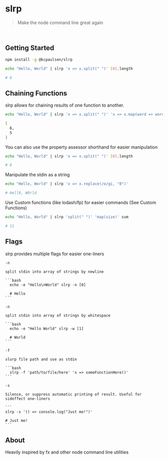 # slrp
> Make the node command line great again

</br>

## Getting Started

  ```bash
  npm install -g @kcpaulsen/slrp
  ```

  ```bash
  echo "Hello, World" | slrp 'x => x.split(" ")' [0].length

  # 6
  ```

## Chaining Functions

  slrp allows for chaining results of one function to another.

  ```bash
  echo "Hello, World" | slrp 'x => x.split(" ")' 'x => x.map(word => word.length)'

  [
    6,
    5
  ]
  ```

  You can also use the property assessor shorthand for easier manipulation

  ```bash
  echo "Hello, World" | slrp 'x => x.split(" ")' [0].length

  # 6
  ```

  Manipulate the stdin as a string

  ```bash
  echo "Hello, World" | slrp 'x => x.replace(/o/gi, "0")'

  # Hell0, W0rld
  ```

  Use Custom functions (like lodash/fp) for easier commands (See Custom Functions)

  ```bash
  echo "Hello, World" | slrp 'split(" ")' 'map(size)' sum

  # 11
  ```

## Flags

  slrp provides multiple flags for easier one-liners

  `-n`

    split stdin into array of strings by newline

    ```bash
      echo -e "Hello\nWorld" slrp -n [0]

      # Hello
    ```

  `-n`

    split stdin into array of strings by whitespace

    ```bash
      echo -e "Hello World" slrp -w [1]

      # World
    ```

  `-f`

    slurp file path and use as stdin

    ```bash
      slrp -f 'path/to/file/here' 'x => someFunctionHere()'
    ```

  `-s`

    Silence, or suppress automatic printing of result. Useful for sideffect one-liners

    ```
    slrp -s '() => console.log("Just me!")'

    # Just me!
    ```

## About

  Heavily inspired by fx and other node command line utilities

